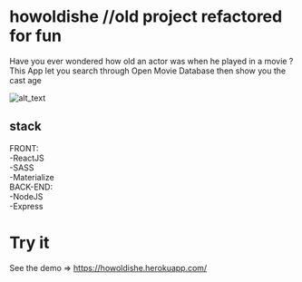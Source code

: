 # howoldishe //old project refactored for fun
Have you ever wondered how old an actor was when he played in a movie ? This App let you search through Open Movie Database then show you the cast age

![alt_text](https://repository-images.githubusercontent.com/343099256/2991e980-7f7d-11eb-8bba-69e3653e70cc)
##  stack
  FRONT:  
  -ReactJS  
  -SASS  
  -Materialize  
  BACK-END:  
  -NodeJS  
  -Express  
# Try it
  See the demo => https://howoldishe.herokuapp.com/
